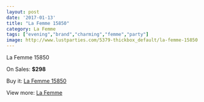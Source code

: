 ```yaml
---
layout: post
date: '2017-01-13'
title: "La Femme 15850"
category: La Femme
tags: ["evening","brand","charming","femme","party"]
image: http://www.lustparties.com/5379-thickbox_default/la-femme-15850.jpg
---
```

La Femme 15850

On Sales: **$298**
<a href="https://www.lustparties.com/en/la-femme/1799-la-femme-15850.html"><amp-img layout="responsive" width="600" height="600" src="//www.lustparties.com/5379-thickbox_default/la-femme-15850.jpg" alt="La Femme 15850 0" /></a>
<a href="https://www.lustparties.com/en/la-femme/1799-la-femme-15850.html"><amp-img layout="responsive" width="600" height="600" src="//www.lustparties.com/5380-thickbox_default/la-femme-15850.jpg" alt="La Femme 15850 1" /></a>

Buy it: [La Femme 15850](https://www.lustparties.com/en/la-femme/1799-la-femme-15850.html "La Femme 15850")

View more: [La Femme](https://www.lustparties.com/en/4-la-femme "La Femme")